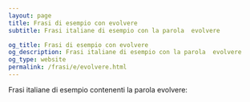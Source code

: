 ```yaml
---
layout: page
title: Frasi di esempio con evolvere 
subtitle: Frasi italiane di esempio con la parola  evolvere

og_title: Frasi di esempio con evolvere 
og_description: Frasi italiane di esempio con la parola  evolvere
og_type: website
permalink: /frasi/e/evolvere.html
---
```


Frasi italiane di esempio contenenti la parola evolvere:



